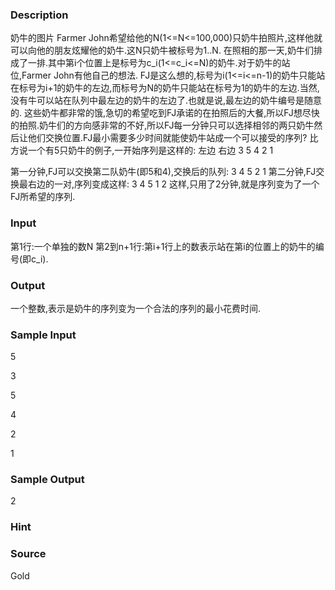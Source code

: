 
### Description
奶牛的图片 
Farmer John希望给他的N(1<=N<=100,000)只奶牛拍照片,这样他就可以向他的朋友炫耀他的奶牛.这N只奶牛被标号为1..N.
在照相的那一天,奶牛们排成了一排.其中第i个位置上是标号为c_i(1<=c_i<=N)的奶牛.对于奶牛的站位,Farmer John有他自己的想法.
FJ是这么想的,标号为i(1<=i<=n-1)的奶牛只能站在标号为i+1的奶牛的左边,而标号为N的奶牛只能站在标号为1的奶牛的左边.当然,没有牛可以站在队列中最左边的奶牛的左边了.也就是说,最左边的奶牛编号是随意的.
这些奶牛都非常的饿,急切的希望吃到FJ承诺的在拍照后的大餐,所以FJ想尽快的拍照.奶牛们的方向感非常的不好,所以FJ每一分钟只可以选择相邻的两只奶牛然后让他们交换位置.FJ最小需要多少时间就能使奶牛站成一个可以接受的序列?
比方说一个有5只奶牛的例子,一开始序列是这样的:
     左边           右边
        3  5  4  2  1

第一分钟,FJ可以交换第二队奶牛(即5和4),交换后的队列:
        3  4  5  2 1
第二分钟,FJ交换最右边的一对,序列变成这样:
        3  4  5  1  2
这样,只用了2分钟,就是序列变为了一个FJ所希望的序列.

### Input
第1行:一个单独的数N
第2到n+1行:第i+1行上的数表示站在第i的位置上的奶牛的编号(即c_i).

### Output
一个整数,表示是奶牛的序列变为一个合法的序列的最小花费时间.

### Sample Input
5

3

5

4

2

1

### Sample Output
2

### Hint

### Source
Gold